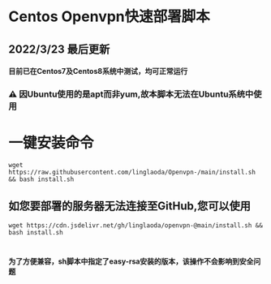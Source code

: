 # Centos Openvpn快速部署脚本
## 2022/3/23 最后更新
#### 目前已在Centos7及Centos8系统中测试，均可正常运行
### ⚠ 因Ubuntu使用的是apt而非yum,故本脚本无法在Ubuntu系统中使用
# 
# 一键安装命令
````
wget https://raw.githubusercontent.com/linglaoda/Openvpn-/main/install.sh && bash install.sh
````
## 如您要部署的服务器无法连接至GitHub,您可以使用
````
wget https://cdn.jsdelivr.net/gh/linglaoda/openvpn-@main/install.sh && bash install.sh
````
# 
#### 为了方便兼容，sh脚本中指定了easy-rsa安装的版本，该操作不会影响到安全问题
